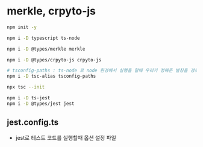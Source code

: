 # merkle, crpyto-js

```sh
npm init -y

npm i -D typescript ts-node

npm i -D @types/merkle merkle

npm i -D @types/crpyto-js crpyto-js

# tsconfig-paths : ts-node 로 node 환경에서 실행을 할때 우리가 정해준 별칭을 경로로 변환해서 실행시키기 위해 사용
npm i -D tsc-alias tsconfig-paths

```

```sh
npx tsc --init
```

```sh
npm i -D ts-jest
npm i -D @types/jest jest
```

## jest.config.ts
- jest로 테스트 코드를 실행할때 옵션 설정 파일